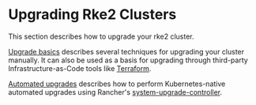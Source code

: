 # Upgrading Rke2 Clusters



This section describes how to upgrade your rke2 cluster.

[Upgrade basics](basic_upgrade.md) describes several techniques for upgrading your cluster manually. It can also be used as a basis for upgrading through third-party Infrastructure-as-Code tools like [Terraform](https://www.terraform.io/).

[Automated upgrades](automated_upgrade.md) describes how to perform Kubernetes-native automated upgrades using Rancher's [system-upgrade-controller](https://github.com/rancher/system-upgrade-controller).

